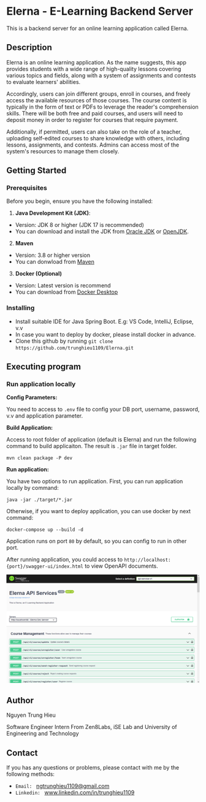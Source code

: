 # Elerna - E-Learning Backend Server

This is a backend server for an online learning application called Elerna.

## Description

Elerna is an online learning application. As the name suggests, this app provides students with a wide range of high-quality lessons covering various topics and fields, along with a system of assignments and contests to evaluate learners' abilities.

Accordingly, users can join different groups, enroll in courses, and freely access the available resources of those courses. The course content is typically in the form of text or PDFs to leverage the reader's comprehension skills. There will be both free and paid courses, and users will need to deposit money in order to register for courses that require payment.

Additionally, if permitted, users can also take on the role of a teacher, uploading self-edited courses to share knowledge with others, including lessons, assignments, and contests. Admins can access most of the system's resources to manage them closely.

## Getting Started

### Prerequisites

Before you begin, ensure you have the following installed:

1. **Java Development Kit (JDK)**:
  - Version: JDK 8 or higher (JDK 17 is recommended)
  - You can download and install the JDK from [Oracle JDK](https://www.oracle.com/java/technologies/javase-downloads.html) or [OpenJDK](https://openjdk.java.net/).

2. **Maven**
  - Version: 3.8 or higher version
  - You can donwload from [Maven](https://maven.apache.org/download.cgi)
3. **Docker (Optional)**
  - Version: Latest version is recommend
  - You can download from [Docker Desktop](https://www.docker.com/products/docker-desktop/)

### Installing

* Install suitable IDE for Java Spring Boot. E.g: VS Code, IntelliJ, Eclipse, v.v
* In case you want to deploy by docker, please install docker in advance.
* Clone this github by running `git clone https://github.com/trunghieu1109/Elerna.git`

## Executing program

### Run application locally

**Config Parameters:**

You need to access to `.env` file to config your DB port, username, password, v.v and application parameter.

**Build Application:**

Access to root folder of application (default is Elerna) and run the following command to build applicaiton. The result is `.jar` file in target folder.
```
mvn clean package -P dev
```

**Run application:**

You have two options to run application. First, you can run application locally by command:

```
java -jar ./target/*.jar
```

Otherwise, if you want to deploy application, you can use docker by next command:

```
docker-compose up --build -d
```

Application runs on port `80` by default, so you can config to run in other port.

After running application, you could access to `http://localhost:{port}/swagger-ui/index.html` to view OpenAPI documents.

![img.png](img.png)

## Author

Nguyen Trung Hieu 

Software Engineer Intern From Zen8Labs, iSE Lab and University of Engineering and Technology

## Contact

If you has any questions or problems, please contact with me by the following methods:

- `Email: ` ngtrunghieu1109@gmail.com
- `Linkedin: ` www.linkedin.com/in/trunghieu1109

